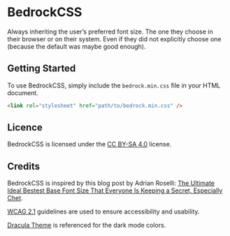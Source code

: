 # BedrockCSS

Always inheriting the user’s preferred font size. The one they choose in their browser or on their system. Even if they did not explicitly choose one (because the default was maybe good enough).

## Getting Started

To use BedrockCSS, simply include the `bedrock.min.css` file in your HTML document.

```html
<link rel="stylesheet" href="path/to/bedrock.min.css" />
```

## Licence

BedrockCSS is licensed under the [CC BY-SA 4.0](https://creativecommons.org/licenses/by-sa/4.0/) license.

## Credits

BedrockCSS is inspired by this blog post by Adrian Roselli: [The Ultimate Ideal Bestest Base Font Size That Everyone Is Keeping a Secret, Especially Chet](https://adrianroselli.com/2024/03/the-ultimate-ideal-bestest-base-font-size-that-everyone-is-keeping-a-secret-especially-chet.html).

[WCAG 2.1](https://www.w3.org/WAI/WCAG22/quickref/?versions=2.1) guidelines are used to ensure accessibility and usability.

[Dracula Theme](https://draculatheme.com/) is referenced for the dark mode colors.
